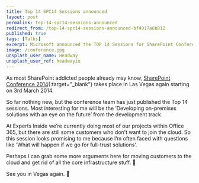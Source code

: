 ```yaml
---
title: Top 14 SPC14 Sessions announced
layout: post
permalink: top-14-spc14-sessions-announced
redirect_from: /top-14-spc14-sessions-announced-bf4917a6b812
published: true
tags: [Talks]
excerpt: Microsoft announced the TOP 14 Sessions for SharePoint Conference in Las Vegas. Here are my thoughts on the picks.
image: /conference.jpg
unsplash_user_name: Headway
unsplash_user_ref: headwayio
---
```


As most SharePoint addicted people already may know, [SharePoint Conference 2014](http://sharepointconference.com/){:target="_blank"} takes place in Las Vegas again starting on 3rd March 2014.

So far nothing new, but the conference team has just published the Top 14 sessions. Most interesting for me will be the ‘Developing on-premises solutions with an eye on the future’ from the development track.

At Experts Inside we’re currently doing most of our projects within Office 365, but there are still some customers who don’t want to join the cloud. So this session looks promising to me because I’m often faced with questions like ‘What will happen if we go for full-trust solutions’.

Perhaps I can grab some more arguments here for moving customers to the cloud and get rid of all the core infrastructure stuff. 🙂

See you in Vegas again. 🙂


